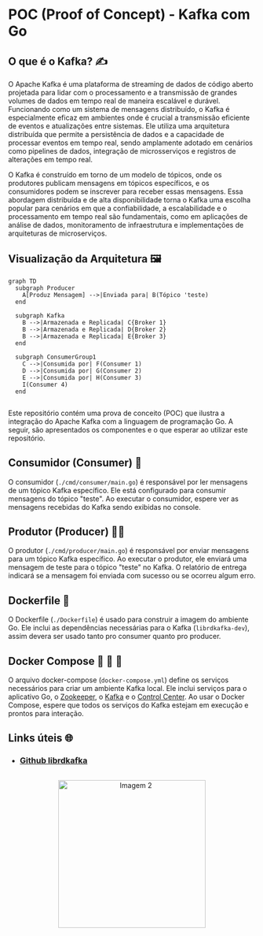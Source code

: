 # POC (Proof of Concept) - Kafka com Go

## O que é o Kafka? :writing_hand:

O Apache Kafka é uma plataforma de streaming de dados de código aberto projetada para lidar com o processamento e a transmissão de grandes volumes de dados em tempo real de maneira escalável e durável. Funcionando como um sistema de mensagens distribuído, o Kafka é especialmente eficaz em ambientes onde é crucial a transmissão eficiente de eventos e atualizações entre sistemas. Ele utiliza uma arquitetura distribuída que permite a persistência de dados e a capacidade de processar eventos em tempo real, sendo amplamente adotado em cenários como pipelines de dados, integração de microsserviços e registros de alterações em tempo real.

O Kafka é construído em torno de um modelo de tópicos, onde os produtores publicam mensagens em tópicos específicos, e os consumidores podem se inscrever para receber essas mensagens. Essa abordagem distribuída e de alta disponibilidade torna o Kafka uma escolha popular para cenários em que a confiabilidade, a escalabilidade e o processamento em tempo real são fundamentais, como em aplicações de análise de dados, monitoramento de infraestrutura e implementações de arquiteturas de microserviços.
 
 ## Visualização da Arquitetura :framed_picture:
```mermaid
graph TD
  subgraph Producer
    A[Produz Mensagem] -->|Enviada para| B(Tópico 'teste)
  end

  subgraph Kafka
    B -->|Armazenada e Replicada| C{Broker 1}
    B -->|Armazenada e Replicada| D{Broker 2}
    B -->|Armazenada e Replicada| E{Broker 3}
  end

  subgraph ConsumerGroup1
    C -->|Consumida por| F(Consumer 1)
    D -->|Consumida por| G(Consumer 2)
    E -->|Consumida por| H(Consumer 3)
    I(Consumer 4)
  end
 
```
Este repositório contém uma prova de conceito (POC) que ilustra a integração do Apache Kafka com a linguagem de programação Go. A seguir, são apresentados os componentes e o que esperar ao utilizar este repositório.

## Consumidor (Consumer) :fork_and_knife:

O consumidor (`./cmd/consumer/main.go`) é responsável por ler mensagens de um tópico Kafka específico. Ele está configurado para consumir mensagens do tópico "teste". Ao executar o consumidor, espere ver as mensagens recebidas do Kafka sendo exibidas no console.

## Produtor (Producer) :cook:

O produtor (`./cmd/producer/main.go`) é responsável por enviar mensagens para um tópico Kafka específico. Ao executar o produtor, ele enviará uma mensagem de teste para o tópico "teste" no Kafka. O relatório de entrega indicará se a mensagem foi enviada com sucesso ou se ocorreu algum erro.

## Dockerfile :whale:

O Dockerfile (`./Dockerfile`) é usado para construir a imagem do ambiente Go. Ele inclui as dependências necessárias para o Kafka (`librdkafka-dev`), assim devera ser usado tanto pro consumer quanto pro producer.

## Docker Compose :whale: :whale: :whale:

O arquivo docker-compose (`docker-compose.yml`) define os serviços necessários para criar um ambiente Kafka local. Ele inclui serviços para o aplicativo Go, o [Zookeeper](https://zookeeper.apache.org/), o [Kafka](https://kafka.apache.org/documentation/) e o [Control Center](https://docs.confluent.io/platform/current/control-center/index.html). Ao usar o Docker Compose, espere que todos os serviços do Kafka estejam em execução e prontos para interação.

## Links úteis :globe_with_meridians:
- ### [Github librdkafka](https://github.com/confluentinc/librdkafka)
	
## 
<p align="center">
  <img src="https://miro.medium.com/v2/resize:fit:660/1*6srDxEshHgrk58AJQIAYiQ.png" height="300" alt="Imagem 2">
</p>
